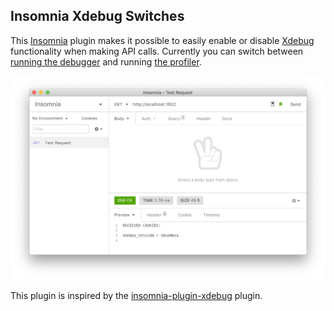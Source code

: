## Insomnia Xdebug Switches

This [Insomnia](https://insomnia.rest) plugin makes it possible to easily enable or
disable [Xdebug](https://xdebug.org) functionality when making API calls. Currently you can
switch between [running the debugger](https://xdebug.org/docs/remote) and running 
[the profiler](https://xdebug.org/docs/profiler).

![](./screenshot010.png)

This plugin is inspired by the [insomnia-plugin-xdebug](https://gitlab.com/stoempdev/insomnia-plugin-xdebug) plugin.
